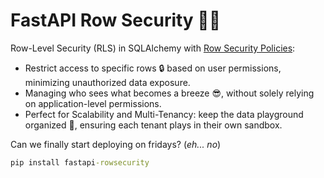 <!-- These are examples of badges you might want to add to your README:
     please update the URLs accordingly

[![Built Status](https://api.cirrus-ci.com/github/jwdobken/fastapi-rowsecurity.svg?branch=main)](https://cirrus-ci.com/github/<USER>/fastapi-rowsecurity)
[![ReadTheDocs](https://readthedocs.org/projects/fastapi-rowsecurity/badge/?version=latest)](https://fastapi-rowsecurity.readthedocs.io/en/stable/)
[![Coveralls](https://img.shields.io/coveralls/github/<USER>/fastapi-rowsecurity/main.svg)](https://coveralls.io/r/<USER>/fastapi-rowsecurity)
[![PyPI-Server](https://img.shields.io/pypi/v/fastapi-rowsecurity.svg)](https://pypi.org/project/fastapi-rowsecurity/)
[![Conda-Forge](https://img.shields.io/conda/vn/conda-forge/fastapi-rowsecurity.svg)](https://anaconda.org/conda-forge/fastapi-rowsecurity)
[![Monthly Downloads](https://pepy.tech/badge/fastapi-rowsecurity/month)](https://pepy.tech/project/fastapi-rowsecurity)
[![Twitter](https://img.shields.io/twitter/url/http/shields.io.svg?style=social&label=Twitter)](https://twitter.com/fastapi-rowsecurity)
-->

# FastAPI Row Security 🚣‍♂️

Row-Level Security (RLS) in SQLAlchemy with [Row Security Policies](https://www.postgresql.org/docs/current/ddl-rowsecurity.html):

- Restrict access to specific rows 🔒 based on user permissions, minimizing unauthorized data exposure.
- Managing who sees what becomes a breeze 😎, without solely relying on application-level permissions.
- Perfect for Scalability and Multi-Tenancy: keep the data playground organized 🏢, ensuring each tenant plays in their own sandbox.

Can we finally start deploying on fridays? (_eh... no_)

```cmd
pip install fastapi-rowsecurity
```
